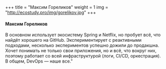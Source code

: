 +++
title = "Максим Гореликов"
weight = 1
img = "http://ecostudy.pro/img/gorelikov.jpg"
+++

#### Максим Гореликов

В основном использует экосистему Spring и Netflix, но пробует всё, что найдёт хорошего на GitHub.
Экспериментирует с реактивными подходами, несколько экспериментов успешно дожили до продакшна.
Хочет понимать не только свои приложения, но и всё, что вокруг них, поэтому работает со всей инфраструктурой (логи, CI/CD, оркестрация). В общем, DevOps — наше все."

